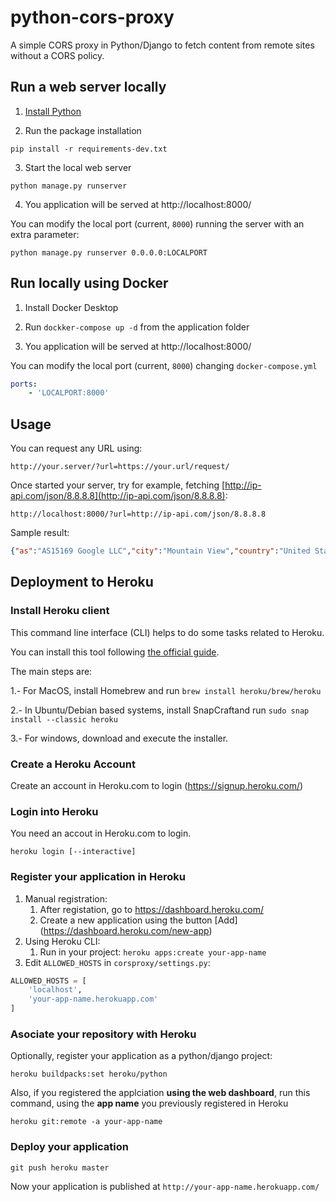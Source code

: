 # python-cors-proxy

A simple CORS proxy in Python/Django to fetch content from remote sites without a CORS policy. 



## Run a web server locally

1. [Install Python](https://developerhowto.com/2018/10/31/install-python-and-web-development-tools/)

2. Run the package installation

`pip install -r requirements-dev.txt`

3. Start the local web server

`python manage.py runserver`

4. You application will be served at http://localhost:8000/

You can modify the local port (current, `8000`) running the server with an extra parameter:

`python manage.py runserver 0.0.0.0:LOCALPORT`

## Run locally using Docker

1. Install Docker Desktop

2. Run `dockker-compose up -d` from the application folder

3. You application will be served at http://localhost:8000/

You can modify the local port (current, `8000`) changing `docker-compose.yml`

```yml
ports:
    - 'LOCALPORT:8000'
```

## Usage


You can request any URL using:

`http://your.server/?url=https://your.url/request/`

Once started your server, try for example, fetching [http://ip-api.com/json/8.8.8.8](http://ip-api.com/json/8.8.8.8):

`http://localhost:8000/?url=http://ip-api.com/json/8.8.8.8`

Sample result:

```json
{"as":"AS15169 Google LLC","city":"Mountain View","country":"United States","countryCode":"US","isp":"Level 3 Communications","lat":37.4229,"lon":-122.085,"org":"Google Inc.","query":"8.8.8.8","region":"CA","regionName":"California","status":"success","timezone":"America/Los_Angeles","zip":"94043"}
```

## Deployment to Heroku

### Install Heroku client

This command line interface (CLI) helps to do some tasks related to Heroku. 

You can install this tool following [the official guide](https://devcenter.heroku.com/articles/heroku-cli#download-and-install). 

The main steps are:

1.- For MacOS, install Homebrew and run
`brew install heroku/brew/heroku`

2.- In Ubuntu/Debian based systems, install SnapCraftand run
`sudo snap install --classic heroku`

3.- For windows, download and execute the installer.

### Create a Heroku Account 

Create an account in Heroku.com to login (https://signup.heroku.com/)


### Login into Heroku

You need an accout in Heroku.com to login.

`heroku login [--interactive]`

### Register your application in Heroku

1. Manual registration:
    1. After registation, go to https://dashboard.heroku.com/
    2. Create a new application using the button [Add] (https://dashboard.heroku.com/new-app)
2. Using Heroku CLI:
    1. Run in your project:
    `heroku apps:create your-app-name`
3. Edit `ALLOWED_HOSTS` in `corsproxy/settings.py`: 
    
```python
ALLOWED_HOSTS = [
    'localhost',
    'your-app-name.herokuapp.com'
]
```

### Asociate your repository with Heroku

Optionally, register your application as a python/django project:

`heroku buildpacks:set heroku/python`

Also, if you registered the applciation **using the web dashboard**, run this command, using the **app name** you previously registered in Heroku

`heroku git:remote -a your-app-name`

### Deploy your application

`git push heroku master`


Now your application is published at `http://your-app-name.herokuapp.com/`

